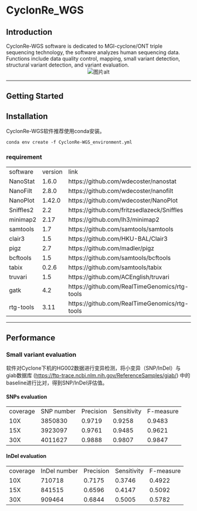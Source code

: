 # CyclonRe_WGS

<h2> Introduction </h2>
CyclonRe-WGS software is dedicated to MGI-cyclone/ONT triple sequencing technology, the software analyzes human sequencing data. Functions include data quality control, mapping, small variant detection, structural variant detection, and variant evaluation.


<div align=center><img src="https://pic.imgdb.cn/item/662a2a6b0ea9cb14037ebad5.jpg" alt="图片alt" title="图2"></div>
<hr>
<h2> Getting Started </h2>



<h2> Installation </h2>

CyclonRe-WGS软件推荐使用conda安装。

```Shel
conda env create -f CyclonRe-WGS_environment.yml
```

<h3> requirement </h3>
<table>
    <tr>
        <td>software</td> 
        <td>version</td> 
        <td>link</td> 
   </tr>
    <tr>
  		<td>NanoStat</td> 
        <td>1.6.0</td> 
        <td>https://github.com/wdecoster/nanostat</td> 
    </tr>
    <tr>
        <td>NanoFilt</td> 
        <td>2.8.0</td> 
        <td>https://github.com/wdecoster/nanofilt</td> 
    </tr>
    <tr>
        <td>NanoPlot</td> 
        <td>1.42.0</td> 
        <td>https://github.com/wdecoster/NanoPlot</td> 
    </tr>
    <tr>
        <td>Sniffles2</td> 
        <td>2.2</td> 
        <td>https://github.com/fritzsedlazeck/Sniffles</td> 
    </tr>
    <tr>
        <td>minimap2</td> 
        <td>2.17</td> 
        <td>https://github.com/lh3/minimap2</td> 
    </tr>
    <tr>
        <td>samtools</td> 
        <td>1.7</td> 
        <td>https://github.com/samtools/samtools</td> 
    </tr>
    <tr>
        <td>clair3</td> 
        <td>1.5</td> 
        <td>https://github.com/HKU-BAL/Clair3</td> 
    </tr>
    <tr>
        <td>pigz</td> 
        <td>2.7</td> 
        <td>https://github.com/madler/pigz</td> 
    </tr>
    <tr>
        <td>bcftools</td> 
        <td>1.5</td> 
        <td>https://github.com/samtools/bcftools</td> 
    </tr>
    <tr>
        <td>tabix</td> 
        <td>0.2.6</td> 
        <td>https://github.com/samtools/tabix</td> 
    </tr>
    <tr>
        <td>truvari</td> 
        <td>1.5</td> 
        <td>https://github.com/ACEnglish/truvari</td> 
    </tr>
    <tr>
        <td>gatk</td> 
        <td>4.2</td> 
        <td>https://github.com/RealTimeGenomics/rtg-tools</td> 
    </tr>
    <tr>
        <td>rtg-tools</td> 
        <td>3.11</td> 
        <td>https://github.com/RealTimeGenomics/rtg-tools</td> 
    </tr>
</table>

---
<h2>Performance</h2> 

<h3>Small variant evaluation</h3>

软件对Cyclone下机的HG002数据进行变异检测，将小变异（SNP/InDel）与giab数据库 (https://ftp-trace.ncbi.nlm.nih.gov/ReferenceSamples/giab/) 中的baseline进行比对，得到SNP/InDel评估值。
<h4>SNPs evaluation</h4>
<table>
    <tr>
        <td>coverage</td> 
        <td>SNP number</td> 
        <td>Precision</td> 
        <td>Sensitivity</td>
        <td>F-measure</td>
   </tr>
    <tr>
        <td>10X</td> 
        <td>3850830</td> 
        <td>0.9719</td> 
        <td>0.9258</td>
        <td>0.9483</td>
   </tr>
    <tr>
        <td>15X</td> 
        <td>3923097</td> 
        <td>0.9761</td> 
        <td>0.9485</td>
        <td>0.9621</td>
   </tr>
    <tr>
        <td>30X</td> 
        <td>4011627</td> 
        <td>0.9888</td> 
        <td>0.9807</td>
        <td>0.9847</td>
   </tr>
</table>

<h4>InDel evaluation</h4>
<table>
    <tr>
        <td>coverage</td> 
        <td>InDel number</td> 
        <td>Precision</td> 
        <td>Sensitivity</td>
        <td>F-measure</td>
   </tr>
   </tr>
    <tr>
        <td>10X</td> 
        <td>710718</td> 
        <td>0.7175</td> 
        <td>0.3746</td>
        <td>0.4922</td>
   </tr>
    <tr>
        <td>15X</td> 
        <td>841515</td> 
        <td>0.6596</td> 
        <td>0.4147</td>
        <td>0.5092</td>
   </tr>
    <tr>
        <td>30X</td> 
        <td>909464</td> 
        <td>0.6844</td> 
        <td>0.5005</td>
        <td>0.5782</td>
   </tr>
</table>

